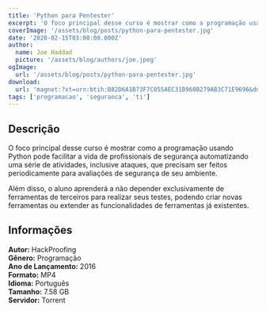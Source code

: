 ```yaml
---
title: 'Python para Pentester'
excerpt: 'O foco principal desse curso é mostrar como a programação usando Python pode facilitar a vida de profissionais de segurança automatizando uma série de atividades, inclusive ataques, que precisam ser feitos periodicamente para avaliações de segurança de seu ambiente.  Além disso, o alu'
coverImage: '/assets/blog/posts/python-para-pentester.jpg'
date: '2020-02-15T03:00:00.000Z'
author:
  name: Joe Haddad
  picture: '/assets/blog/authors/joe.jpeg'
ogImage:
  url: '/assets/blog/posts/python-para-pentester.jpg'
download:
  url: 'magnet:?xt=urn:btih:B82D6A1B73F7C055AEC31B960B279AB3C71E9696&dn=Python%20para%20Pentester&tr=udp%3a%2f%2ftracker.openbittorrent.com%3a1337%2fannounce&tr=udp%3a%2f%2ftracker.opentrackr.org%3a1337%2fannounce'
tags: ['programacao', 'seguranca', 'ti']
---
```

<h2>Descrição</h2>
<p></p><p>O foco principal desse curso é mostrar como a programação usando Python pode facilitar a vida de profissionais de segurança automatizando uma série de atividades, inclusive ataques, que precisam ser feitos periodicamente para avaliações de segurança de seu ambiente.</p><p>Além disso, o aluno aprenderá a não depender exclusivamente de ferramentas de terceiros para realizar seus testes, podendo criar novas ferramentas ou extender as funcionalidades de ferramentas já existentes.</p><h2>Informações</h2><p><strong>Autor:</strong>  HackProofing <br/><strong>Gênero:</strong> Programação<br/><strong>Ano de Lançamento:</strong> 2016<br/><strong>Formato:</strong> MP4<br/><strong>Idioma:</strong> Português<br/><strong>Tamanho:</strong> 7.58 GB<br/><strong>Servidor:</strong> Torrent</p>